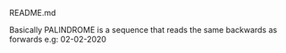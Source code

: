 README.md

Basically PALINDROME is a sequence that reads the same backwards as forwards e.g: 02-02-2020